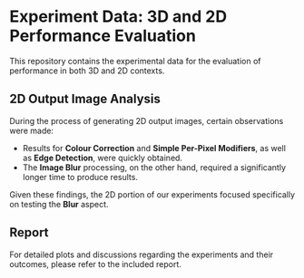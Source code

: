 # Experiment Data: 3D and 2D Performance Evaluation

This repository contains the experimental data for the evaluation of performance in both 3D and 2D contexts. 

## 2D Output Image Analysis

During the process of generating 2D output images, certain observations were made:

- Results for **Colour Correction** and **Simple Per-Pixel Modifiers**, as well as **Edge Detection**, were quickly obtained.
- The **Image Blur** processing, on the other hand, required a significantly longer time to produce results.

Given these findings, the 2D portion of our experiments focused specifically on testing the **Blur** aspect.

## Report

For detailed plots and discussions regarding the experiments and their outcomes, please refer to the included report.

